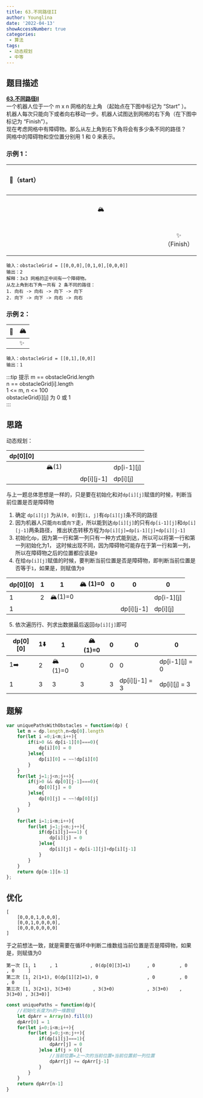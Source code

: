 ```yaml
---
title: 63.不同路径II
author: Younglina
date: '2022-04-13'
showAccessNumber: true
categories:
 - 算法
tags:
 - 动态规划
 - 中等
---
```


## 题目描述

**[63.不同路径II](https://leetcode-cn.com/problems/unique-paths-ii/)**  
一个机器人位于一个 m x n 网格的左上角 （起始点在下图中标记为 “Start” ）。  
机器人每次只能向下或者向右移动一步。机器人试图达到网格的右下角（在下图中标记为 “Finish”）。  
现在考虑网格中有障碍物。那么从左上角到右下角将会有多少条不同的路径？  
网格中的障碍物和空位置分别用 1 和 0 来表示。  

### 示例 1：
<div class="path-table">

| 🤖️（start）  |      |      |      |      |      |      |
| ---- | ---- | ---- | ---- | ---- | ---- | ---- |
|      |      |      |   🏔   |      |      |      |
|      |      |      |      |      |      |  ✨（Finish）   |

</div>

```
输入：obstacleGrid = [[0,0,0],[0,1,0],[0,0,0]]  
输出：2  
解释：3x3 网格的正中间有一个障碍物。  
从左上角到右下角一共有 2 条不同的路径：  
1. 向右 -> 向右 -> 向下 -> 向下  
2. 向下 -> 向下 -> 向右 -> 向右  
```

### 示例 2：

| 🤖️  |   🏔   |
| ---- | ---- |
|      |   ✨   |


```
输入：obstacleGrid = [[0,1],[0,0]]  
输出：1  
```

:::tip 提示
m == obstacleGrid.length  
n == obstacleGrid[i].length  
1 <= m, n <= 100  
obstacleGrid[i][j] 为 0 或 1  
:::

## 思路
动态规划：

| dp[0][0] |      |      |      |      |      |      |
| ---- | ---- | ---- | ---- | ---- | ---- | ---- |
|      |      |   🏔(1)   |      |      |                |  dp[i-1][j]    |
|      |      |      |      |      |  dp[i][j-1]    |  dp[i][j]   |


与上一题总体思想是一样的，只是要在初始化和对`dp[i][j]`赋值的时候，判断当前位置是否是障碍物
1. 确定 `dp[i][j]` 为从`[0, 0]`到`[i, j]`有`dp[i][j]`条不同的路径  
2. 因为机器人只能`向右`或`向下`走，所以能到达`dp[i][j]`的只有`dp[i-1][j]`和`dp[i][j-1]`两条路径，
推出状态转移方程为`dp[i][j]=dp[i-1][j]+dp[i][j-1]`
3. 初始化`dp`，因为第一行和第一列只有一种方式能到达，所以可以将第一行和第一列初始化为1，
这时候出现不同，因为障碍物可能存在于第一行和第一列，所以在障碍物之后的位置都应该是`0`
4. 在给`dp[i][j]`赋值的时候，要判断当前位置是否是障碍物，即判断当前位置是否等于`1`，如果是，则赋值为`0`


| dp[0][0] |   1   |   1   |   🏔 (1)=0  |   0   |   0   |   0   |
| ---- | ---- | ---- | ---- | ---- | ---- | ---- |
|   1   |   2   |   🏔(1)=0   |      |      |                |  dp[i-1][j]    |
|   1   |      |      |      |      |  dp[i][j-1]    |  dp[i][j]   |


5. 依次遍历行、列求出数据最后返回`dp[i][j]`即可


| dp[0][0] |   1⬇️   |   1   |   🏔 (1)=0  |   0   |   0   |   0   |
| ---- | ---- | ---- | ---- | ---- | ---- | ---- |
|   1➡️   |   2   |   🏔(1)=0   |   0   |   0   |       0         |  dp[i-1][j] = 0   |
|   1   |   3   |   3   |    3  |   3   |  dp[i][j-1] = 3   |  dp[i][j] = 3  |


## 题解
```javascript
var uniquePathsWithObstacles = function(dp) {
    let m = dp.length,n=dp[0].length
    for(let i =0;i<m;i++){
        if(i>0 && dp[i-1][0]===0){
            dp[i][0] = 0
        }else{
            dp[i][0] = ~~!dp[i][0]
        }
    }
    for(let j=1;j<n;j++){
        if(j>0 && dp[0][j-1]===0){
            dp[0][j] = 0
        }else{
            dp[0][j] = ~~!dp[0][j]
        }
    }

    for(let i=1;i<m;i++){
        for(let j=1;j<n;j++){
            if(dp[i][j]===1) {
                dp[i][j] = 0
            }else{
                dp[i][j] = dp[i-1][j]+dp[i][j-1]
            }
        }
    }
    return dp[m-1][n-1]
};
```

## 优化
```
[
    [0,0,0,1,0,0,0],
    [0,0,1,0,0,0,0],
    [0,0,0,0,0,0,0]
]
```

于之前想法一致，就是需要在循环中判断二维数组当前位置是否是障碍物，如果是，则赋值为0

```
第一次 [1, 1     , 1            , 0(dp[0][3]=1)      , 0         , 0      , 0     ]
第二次 [1, 2(1+1), 0(dp[1][2]=1), 0                  , 0         , 0      , 0     ] 
第三次 [1, 3(2+1), 3(3+0)        , 3(3+0)            , 3(3+0)    , 3(3+0) , 3(3+0)]  
```

```javascript
const uniquePaths = function(dp){
    //初始化长度为n的一维数组
    let dpArr = Array(n).fill(0)
    dpArr[0] = 1
    for(let i=0;i<m;i++){
        for(let j=0;j<n;j++){
            if(dp[i][j]===1){
                dpArr[j] = 0
            }else if(j > 0){
                //当前位置=上一次的当前位置+当前位置前一列位置
                dpArr[j] += dpArr[j-1]
            }
        }
    }
    return dpArr[n-1]
}
```

<style>
.path-table tr,
.path-table td {
    width: 80px;
    height: 80px;
    text-align: center;
}

.path-table tr:nth-child(2n) {
    background-color: unset;
}
</style>